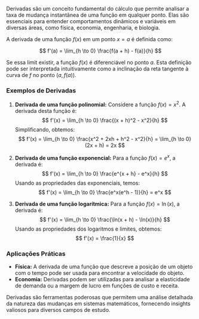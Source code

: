 Derivadas são um conceito fundamental do cálculo que permite analisar a taxa de mudança instantânea de uma função em qualquer ponto. Elas são essenciais para entender comportamentos dinâmicos e variáveis em diversas áreas, como física, economia, engenharia, e biologia.

A derivada de uma função $f(x)$ em um ponto $x = a$ é definida como:

$$
f'(a) = \lim_{h \to 0} \frac{f(a + h) - f(a)}{h}
$$

Se essa limit existir, a função $f(x)$ é diferenciável no ponto $a$. Esta definição pode ser interpretada intuitivamente como a inclinação da reta tangente à curva de $f$ no ponto $(a, f(a))$.

### Exemplos de Derivadas

1. **Derivada de uma função polinomial:**
   Considere a função $f(x) = x^2$. A derivada desta função é:
   $$
   f'(x) = \lim_{h \to 0} \frac{(x + h)^2 - x^2}{h}
   $$
   Simplificando, obtemos:
   $$
   f'(x) = \lim_{h \to 0} \frac{x^2 + 2xh + h^2 - x^2}{h} = \lim_{h \to 0} (2x + h) = 2x
   $$

2. **Derivada de uma função exponencial:**
   Para a função $f(x) = e^x$, a derivada é:
   $$
   f'(x) = \lim_{h \to 0} \frac{e^{x + h} - e^x}{h}
   $$
   Usando as propriedades das exponenciais, temos:
   $$
   f'(x) = \lim_{h \to 0} \frac{e^x(e^h - 1)}{h} = e^x
   $$

3. **Derivada de uma função logarítmica:**
   Para a função $f(x) = \ln(x)$, a derivada é:
   $$
   f'(x) = \lim_{h \to 0} \frac{\ln(x + h) - \ln(x)}{h}
   $$
   Usando as propriedades dos logaritmos e limites, obtemos:
   $$
   f'(x) = \frac{1}{x}
   $$

### Aplicações Práticas

- **Física:** A derivada de uma função que descreve a posição de um objeto com o tempo pode ser usada para encontrar a velocidade do objeto.
- **Economia:** Derivadas podem ser utilizadas para analisar a elasticidade de demanda ou a margem de lucro em funções de custo e receita.

Derivadas são ferramentas poderosas que permitem uma análise detalhada da natureza das mudanças em sistemas matemáticos, fornecendo insights valiosos para diversos campos de estudo.